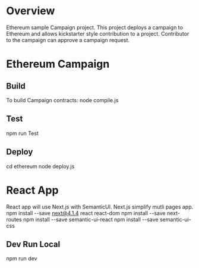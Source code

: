 Overview
=========
Ethereum sample Campaign project.
This project deploys a campaign to Ethereum and allows kickstarter style contribution to a project.
Contributor to the campaign can approve a campaign request.

Ethereum Campaign
=================

Build
------
To build Campaign contracts: node compile.js

Test
----
npm run Test

Deploy
--------
cd ethereum
node deploy.js


React App
==========
React app will use Next.js with SemanticUI. Next.js simplify mutli pages app.
npm install --save next@4.1.4 react react-dom
npm install --save next-routes
npm install --save semantic-ui-react
npm install --save semantic-ui-css


Dev Run Local
--------------
npm run dev


